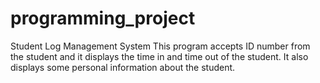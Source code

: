 # programming_project
Student Log Management System
This program accepts ID number from the student and it displays the time in and time out of the student. It also displays some personal information about the student.
